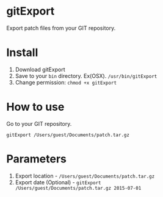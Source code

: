 # gitExport
Export patch files from your GIT repository.


# Install
1. Download gitExport
2. Save to your `bin` directory. Ex(OSX). `/usr/bin/gitExport`
3. Change permission: `chmod +x gitExport`


# How to use
Go to your GIT repository.

`gitExport /Users/guest/Documents/patch.tar.gz`


# Parameters
1. Export location - `/Users/guest/Documents/patch.tar.gz`
2. Export date (Optional) - `gitExport /Users/guest/Documents/patch.tar.gz 2015-07-01`

